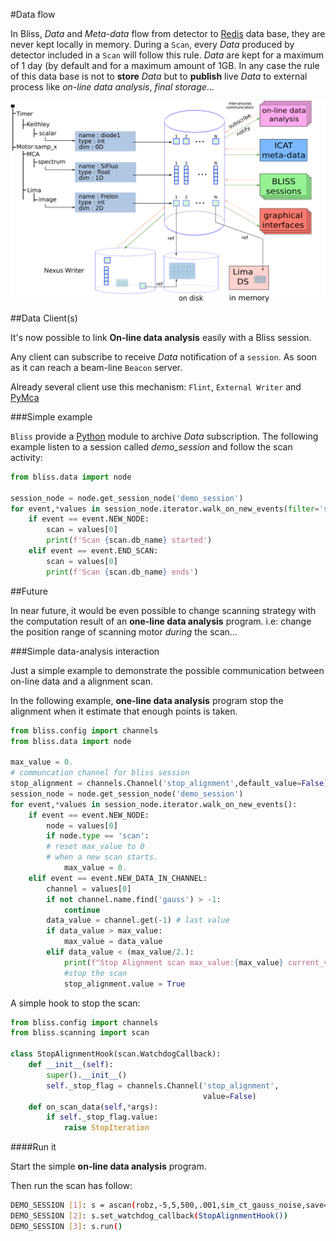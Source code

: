 #Data flow

In Bliss, *Data* and *Meta-data* flow from detector to
[Redis](https://redis.io) data base, they are never kept locally in
memory.  During a `Scan`, every *Data* produced by detector included
in a `Scan` will follow this rule.  *Data* are kept for a maximum of 1
day (by default and for a maximum amount of 1GB.  In any case the rule
of this data base is not to **store** *Data* but to **publish** live
*Data* to external process like *on-line data analysis*, *final
storage*...



![image](img/scan_data_flow_path.svg)

##Data Client(s)

It's now possible to link **On-line data analysis** easily with
a Bliss session.

Any client can subscribe to receive *Data* notification of a
`session`.  As soon as it can reach a beam-line `Beacon` server.

Already several client use this mechanism: `Flint`, `External Writer`
and [PyMca](http://pymca.sourceforge.net/)

###Simple example

`Bliss` provide a [Python](https://www.python.org) module to archive
*Data* subscription.  The following example listen to a session called
*demo_session* and follow the scan activity:

```python
from bliss.data import node

session_node = node.get_session_node('demo_session')
for event,*values in session_node.iterator.walk_on_new_events(filter='scan'):
    if event == event.NEW_NODE:
        scan = values[0]
        print(f'Scan {scan.db_name} started')
    elif event == event.END_SCAN:
        scan = values[0]
        print(f'Scan {scan.db_name} ends')
```

##Future

In near future, it would be even possible to change scanning strategy
with the computation result of an **one-line data analysis** program.
i.e: change the position range of scanning motor *during* the scan...

###Simple data-analysis interaction

Just a simple example to demonstrate the possible communication
between on-line data and a alignment scan.

In the following example, **one-line data analysis** program stop
the alignment when it estimate that enough points is taken.

```python
from bliss.config import channels
from bliss.data import node

max_value = 0.
# communcation channel for bliss session
stop_alignment = channels.Channel('stop_alignment',default_value=False)
session_node = node.get_session_node('demo_session')
for event,*values in session_node.iterator.walk_on_new_events():
    if event == event.NEW_NODE:
        node = values[0]
        if node.type == 'scan':
	    # reset max_value to 0
	    # when a new scan starts.
            max_value = 0.
    elif event == event.NEW_DATA_IN_CHANNEL:
        channel = values[0]
        if not channel.name.find('gauss') > -1:
            continue
        data_value = channel.get(-1) # last value
        if data_value > max_value:
            max_value = data_value
        elif data_value < (max_value/2.):
            print(f"Stop Alignment scan max_value:{max_value} current_value:{data_value}")
            #stop the scan
            stop_alignment.value = True
```

A simple hook to stop the scan:

```python
from bliss.config import channels
from bliss.scanning import scan

class StopAlignmentHook(scan.WatchdogCallback):
    def __init__(self):
        super().__init__()
        self._stop_flag = channels.Channel('stop_alignment',
                                           value=False)
    def on_scan_data(self,*args):
        if self._stop_flag.value:
            raise StopIteration
```

####Run it

Start the simple **on-line data analysis** program.

Then run the scan has follow:

```bash
DEMO_SESSION [1]: s = ascan(robz,-5,5,500,.001,sim_ct_gauss_noise,save=False,run=False)
DEMO_SESSION [2]: s.set_watchdog_callback(StopAlignmentHook())
DEMO_SESSION [3]: s.run()
```
